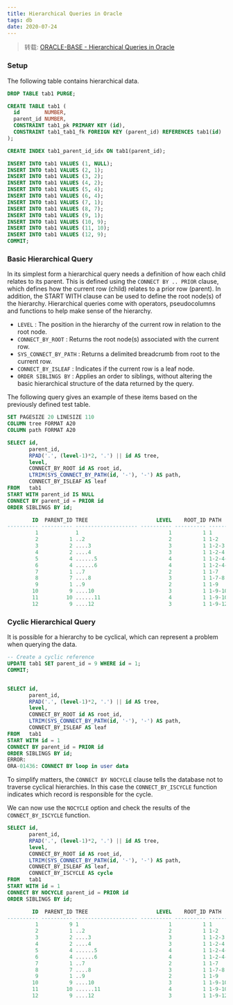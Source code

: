 ```yaml
---
title: Hierarchical Queries in Oracle
tags: db
date: 2020-07-24
---
```


> 转载: [ORACLE-BASE - Hierarchical Queries in Oracle](https://oracle-base.com/articles/misc/hierarchical-queries)

### Setup

The following table contains hierarchical data.

```sql
DROP TABLE tab1 PURGE;

CREATE TABLE tab1 (
  id        NUMBER,
  parent_id NUMBER,
  CONSTRAINT tab1_pk PRIMARY KEY (id),
  CONSTRAINT tab1_tab1_fk FOREIGN KEY (parent_id) REFERENCES tab1(id)
);

CREATE INDEX tab1_parent_id_idx ON tab1(parent_id);

INSERT INTO tab1 VALUES (1, NULL);
INSERT INTO tab1 VALUES (2, 1);
INSERT INTO tab1 VALUES (3, 2);
INSERT INTO tab1 VALUES (4, 2);
INSERT INTO tab1 VALUES (5, 4);
INSERT INTO tab1 VALUES (6, 4);
INSERT INTO tab1 VALUES (7, 1);
INSERT INTO tab1 VALUES (8, 7);
INSERT INTO tab1 VALUES (9, 1);
INSERT INTO tab1 VALUES (10, 9);
INSERT INTO tab1 VALUES (11, 10);
INSERT INTO tab1 VALUES (12, 9);
COMMIT;
```

### Basic Hierarchical Query

In its simplest form a hierarchical query needs a definition of how each child relates to its parent. This is defined using the `CONNECT BY .. PRIOR` clause, which defines how the current row (child) relates to a prior row (parent). In addition, the START WITH clause can be used to define the root node(s) of the hierarchy. Hierarchical queries come with operators, pseudocolumns and functions to help make sense of the hierarchy.

-   `LEVEL` : The position in the hierarchy of the current row in relation to the root node.
-   `CONNECT_BY_ROOT` : Returns the root node(s) associated with the current row.
-   `SYS_CONNECT_BY_PATH` : Returns a delimited breadcrumb from root to the current row.
-   `CONNECT_BY_ISLEAF` : Indicates if the current row is a leaf node.
-   `ORDER SIBLINGS BY` : Applies an order to siblings, without altering the basic hierarchical structure of the data returned by the query.

The following query gives an example of these items based on the previously defined test table.

```sql
SET PAGESIZE 20 LINESIZE 110
COLUMN tree FORMAT A20
COLUMN path FORMAT A20

SELECT id,
       parent_id,
       RPAD('.', (level-1)*2, '.') || id AS tree,
       level,
       CONNECT_BY_ROOT id AS root_id,
       LTRIM(SYS_CONNECT_BY_PATH(id, '-'), '-') AS path,
       CONNECT_BY_ISLEAF AS leaf
FROM   tab1
START WITH parent_id IS NULL
CONNECT BY parent_id = PRIOR id
ORDER SIBLINGS BY id;

        ID  PARENT_ID TREE                      LEVEL    ROOT_ID PATH                       LEAF
---------- ---------- -------------------- ---------- ---------- -------------------- ----------
         1            1                             1          1 1                             0
         2          1 ..2                           2          1 1-2                           0
         3          2 ....3                         3          1 1-2-3                         1
         4          2 ....4                         3          1 1-2-4                         0
         5          4 ......5                       4          1 1-2-4-5                       1
         6          4 ......6                       4          1 1-2-4-6                       1
         7          1 ..7                           2          1 1-7                           0
         8          7 ....8                         3          1 1-7-8                         1
         9          1 ..9                           2          1 1-9                           0
        10          9 ....10                        3          1 1-9-10                        0
        11         10 ......11                      4          1 1-9-10-11                     1
        12          9 ....12                        3          1 1-9-12                        1
```

### Cyclic Hierarchical Query

It is possible for a hierarchy to be cyclical, which can represent a problem when querying the data.

```sql
-- Create a cyclic reference
UPDATE tab1 SET parent_id = 9 WHERE id = 1;
COMMIT;


SELECT id,
       parent_id,
       RPAD('.', (level-1)*2, '.') || id AS tree,
       level,
       CONNECT_BY_ROOT id AS root_id,
       LTRIM(SYS_CONNECT_BY_PATH(id, '-'), '-') AS path,
       CONNECT_BY_ISLEAF AS leaf
FROM   tab1
START WITH id = 1
CONNECT BY parent_id = PRIOR id
ORDER SIBLINGS BY id;
ERROR:
ORA-01436: CONNECT BY loop in user data
```

To simplify matters, the `CONNECT BY NOCYCLE` clause tells the database not to traverse cyclical hierarchies. In this case the `CONNECT_BY_ISCYCLE` function indicates which record is responsible for the cycle.

We can now use the `NOCYCLE` option and check the results of the `CONNECT_BY_ISCYCLE` function.

```sql
SELECT id,
       parent_id,
       RPAD('.', (level-1)*2, '.') || id AS tree,
       level,
       CONNECT_BY_ROOT id AS root_id,
       LTRIM(SYS_CONNECT_BY_PATH(id, '-'), '-') AS path,
       CONNECT_BY_ISLEAF AS leaf,
       CONNECT_BY_ISCYCLE AS cycle
FROM   tab1
START WITH id = 1
CONNECT BY NOCYCLE parent_id = PRIOR id
ORDER SIBLINGS BY id;

        ID  PARENT_ID TREE                      LEVEL    ROOT_ID PATH                       LEAF      CYCLE
---------- ---------- -------------------- ---------- ---------- -------------------- ---------- ----------
         1          9 1                             1          1 1                             0          0
         2          1 ..2                           2          1 1-2                           0          0
         3          2 ....3                         3          1 1-2-3                         1          0
         4          2 ....4                         3          1 1-2-4                         0          0
         5          4 ......5                       4          1 1-2-4-5                       1          0
         6          4 ......6                       4          1 1-2-4-6                       1          0
         7          1 ..7                           2          1 1-7                           0          0
         8          7 ....8                         3          1 1-7-8                         1          0
         9          1 ..9                           2          1 1-9                           0          1
        10          9 ....10                        3          1 1-9-10                        0          0
        11         10 ......11                      4          1 1-9-10-11                     1          0
        12          9 ....12                        3          1 1-9-12                        1          0
```

